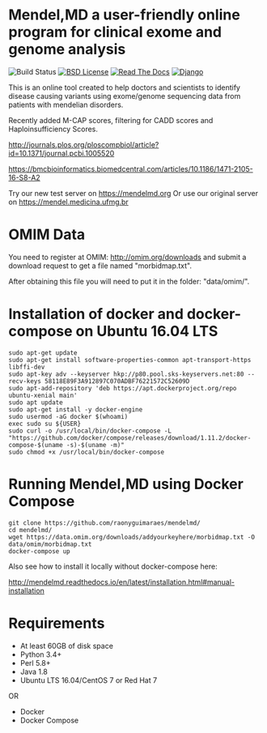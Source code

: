 # Mendel,MD a user-friendly online program for clinical exome and genome analysis

![Build Status](https://travis-ci.org/raonyguimaraes/mendelmd.svg?branch=master)
[![BSD License](https://img.shields.io/badge/License-BSD%203--Clause-blue.svg)](https://opensource.org/licenses/BSD-3-Clause)
[![Read The Docs](https://readthedocs.org/projects/mendelmd/badge/?version=latest)](http://mendelmd.readthedocs.io/en/latest/)
[![Django](https://www.djangoproject.com/m/img/badges/djangopowered126x54.gif)](https://www.djangoproject.com)

This is an online tool created to help doctors and scientists to identify disease causing variants using exome/genome sequencing data from patients with mendelian disorders.

Recently added M-CAP scores, filtering for CADD scores and Haploinsufficiency Scores.

http://journals.plos.org/ploscompbiol/article?id=10.1371/journal.pcbi.1005520

https://bmcbioinformatics.biomedcentral.com/articles/10.1186/1471-2105-16-S8-A2

Try our new test server on https://mendelmd.org
Or use our original server on https://mendel.medicina.ufmg.br

OMIM Data
=========

You need to register at OMIM: http://omim.org/downloads and submit a download request to get a file named "morbidmap.txt".

After obtaining this file you will need to put it in the folder: "data/omim/".


Installation of docker and docker-compose on Ubuntu 16.04 LTS
=============================================================

    sudo apt-get update
    sudo apt-get install software-properties-common apt-transport-https libffi-dev
    sudo apt-key adv --keyserver hkp://p80.pool.sks-keyservers.net:80 --recv-keys 58118E89F3A912897C070ADBF76221572C52609D
    sudo apt-add-repository 'deb https://apt.dockerproject.org/repo ubuntu-xenial main'
    sudo apt update
    sudo apt-get install -y docker-engine
    sudo usermod -aG docker $(whoami)
    exec sudo su ${USER}
    sudo curl -o /usr/local/bin/docker-compose -L "https://github.com/docker/compose/releases/download/1.11.2/docker-compose-$(uname -s)-$(uname -m)"
    sudo chmod +x /usr/local/bin/docker-compose


Running Mendel,MD using Docker Compose
======================================

    git clone https://github.com/raonyguimaraes/mendelmd/
    cd mendelmd/
    wget https://data.omim.org/downloads/addyourkeyhere/morbidmap.txt -O data/omim/morbidmap.txt
    docker-compose up

Also see how to install it locally without docker-compose here: 

http://mendelmd.readthedocs.io/en/latest/installation.html#manual-installation

Requirements
============

* At least 60GB of disk space
* Python 3.4+
* Perl 5.8+
* Java 1.8
* Ubuntu LTS 16.04/CentOS 7 or Red Hat 7

OR

* Docker
* Docker Compose

